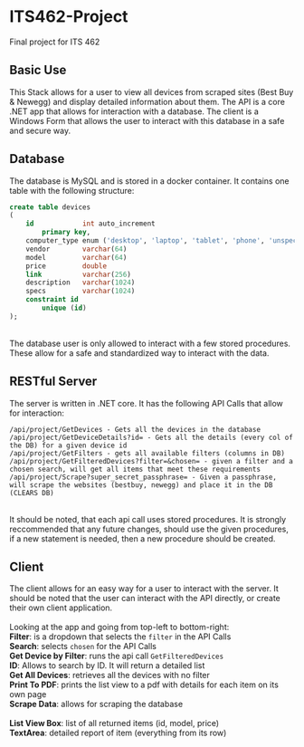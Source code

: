 # ITS462-Project

Final project for ITS 462

## Basic Use
This Stack allows for a user to view all devices from scraped sites (Best Buy & Newegg) and display detailed information about them.
The API is a core .NET app that allows for interaction with a database. The client is a Windows Form that allows the user to interact
with this database in a safe and secure way.

## Database
The database is MySQL and is stored in a docker container. It contains one table with the following structure:
```sql
create table devices
(
    id            int auto_increment
        primary key,
    computer_type enum ('desktop', 'laptop', 'tablet', 'phone', 'unspecified') default 'unspecified' not null,
    vendor        varchar(64)                                                                        not null,
    model         varchar(64)                                                                        not null,
    price         double                                                                             not null,
    link          varchar(256)                                                                       not null,
    description   varchar(1024)                                                                      null,
    specs         varchar(1024)                                                                      null,
    constraint id
        unique (id)
);
```
<br>
The database user is only allowed to interact with a few stored procedures. These allow for a safe and standardized way to interact
with the data.

## RESTful Server
The server is written in .NET core. It has the following API Calls that allow for interaction:
```
/api/project/GetDevices - Gets all the devices in the database
/api/project/GetDeviceDetails?id= - Gets all the details (every col of the DB) for a given device id
/api/project/GetFilters - gets all available filters (columns in DB)
/api/project/GetFilteredDevices?filter=&chosen= - given a filter and a chosen search, will get all items that meet these requirements
/api/project/Scrape?super_secret_passphrase= - Given a passphrase, will scrape the websites (bestbuy, newegg) and place it in the DB (CLEARS DB)
```
<br>
It should be noted, that each api call uses stored procedures. It is strongly reccommended that any future changes, should use the 
given procedures, if a new statement is needed, then a new procedure should be created.

## Client
The client allows for an easy way for a user to interact with the server. It should be noted that the user can interact with the API 
directly, or create their own client application.<br>
<br>
Looking at the app and going from top-left to bottom-right:<br>
**Filter**: is a dropdown that selects the `filter` in the API Calls<br>
**Search**: selects `chosen` for the API Calls<br>
**Get Device by Filter**: runs the api call `GetFilteredDevices`<br>
**ID**: Allows to search by ID. It will return a detailed list<br>
**Get All Devices**: retrieves all the devices with no filter<br>
**Print To PDF**: prints the list view to a pdf with details for each item on its own page<br>
**Scrape Data**: allows for scraping the database<br>
<br>
**List View Box**: list of all returned items (id, model, price)<br>
**TextArea**: detailed report of item (everything from its row)<br>